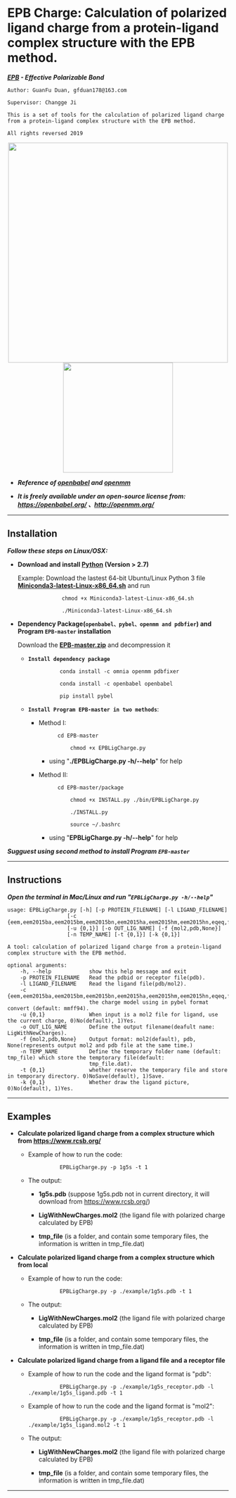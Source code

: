 EPB Charge: Calculation of polarized ligand charge from a protein-ligand complex structure with the EPB method.
================================================================================================================

***[EPB](https://pubs.acs.org/doi/pdf/10.1021/jp4080866) - Effective Polarizable Bond***

    Author: GuanFu Duan, gfduan178@163.com

    Supervisor: Changge Ji

    This is a set of tools for the calculation of polarized ligand charge from a protein-ligand complex structure with the EPB method.

    All rights reversed 2019

<div align="center">
    <img src="https://media.springernature.com/lw685/springer-static/image/art%3A10.1186%2F1758-2946-3-33/MediaObjects/13321_2011_Article_216_Figa_HTML.gif?as=webp" width="500" \><img src="https://avatars1.githubusercontent.com/u/52428936?s=400&v=4" width="250" \>
</div>  

* ***Reference of [openbabel](https://jcheminf.biomedcentral.com/track/pdf/10.1186/1758-2946-3-33) and [openmm](https://journals.plos.org/ploscompbiol/article/file?id=10.1371/journal.pcbi.1005659&type=printable)***  

* ***It is freely available under an open-source license from: https://openbabel.org/ 、http://openmm.org/***  

----------------------------------------------------------------------------------------

Installation
------------
***Follow these steps on Linux/OSX:***  
* **Download and install [Python](https://conda.io/miniconda.html) (Version > 2.7)**  

    Example: Download the lastest 64-bit Ubuntu/Linux Python 3 file **[Miniconda3-latest-Linux-x86_64.sh](https://repo.anaconda.com/miniconda/Miniconda3-latest-Linux-x86_64.sh)** and run
        
                    chmod +x Miniconda3-latest-Linux-x86_64.sh
    
                    ./Miniconda3-latest-Linux-x86_64.sh

* **Dependency Package(```openbabel、pybel、openmm and pdbfier```) and Program ```EPB-master``` installation**  
    
    Download the **[EPB-master.zip](https://codeload.github.com/Xundrug/EPB/zip/master)** and decompression it  
    
    * **```Install dependency package```** 
        
                    conda install -c omnia openmm pdbfixer
            
                    conda install -c openbabel openbabel
            
                    pip install pybel

    * **```Install Program EPB-master in two methods```**:
    
        * Method I:
        
                    cd EPB-master
            
                        chmod +x EPBLigCharge.py
                
            * using "**./EPBLigCharge.py -h/--help**" for help
        
        * Method II:
        
                    cd EPB-master/package
            
                        chmod +x INSTALL.py ./bin/EPBLigCharge.py  
            
                        ./INSTALL.py  
            
                        source ~/.bashrc    
            
            * using "**EPBLigCharge.py -h/--help**" for help 
       
***Sugguest using second method to install Program ```EPB-master```***

------------------------------------------------------

Instructions
------------

***Open the terminal in Mac/Linux and run "```EPBLigCharge.py -h/--help```"***

    usage: EPBLigCharge.py [-h] [-p PROTEIN_FILENAME] [-l LIGAND_FILENAME]
                       [-c {eem,eem2015ba,eem2015bm,eem2015bn,eem2015ha,eem2015hm,eem2015hn,eqeq,fromfile,gasteiger,mmff94...}]
                       [-u {0,1}] [-o OUT_LIG_NAME] [-f {mol2,pdb,None}]
                       [-n TEMP_NAME] [-t {0,1}] [-k {0,1}]

    A tool: calculation of polarized ligand charge from a protein-ligand complex structure with the EPB method.

    optional arguments:
        -h, --help            show this help message and exit
        -p PROTEIN_FILENAME   Read the pdbid or receptor file(pdb).
        -l LIGAND_FILENAME    Read the ligand file(pdb/mol2).
        -c {eem,eem2015ba,eem2015bm,eem2015bn,eem2015ha,eem2015hm,eem2015hn,eqeq,fromfile,gasteiger,mmff94,none,qeq,qtpie}
                              the charge model using in pybel format convert (default: mmff94).
        -u {0,1}              When input is a mol2 file for ligand, use the current charge, 0)No(default), 1)Yes.
        -o OUT_LIG_NAME       Define the output filename(deafult name: LigWithNewCharges).
        -f {mol2,pdb,None}    Output format: mol2(default), pdb, None(represents output mol2 and pdb file at the same time.)
        -n TEMP_NAME          Define the temporary folder name (default: tmp_file) which store the temptorary file(default:
                              tmp_file.dat).
        -t {0,1}              whether reserve the temporary file and store in temporary directory. 0)NoSave(default), 1)Save.
        -k {0,1}              Whether draw the ligand picture, 0)No(default), 1)Yes.

-----------------------------------------------------------------------------------------------------------------------------

Examples
--------

* **Calculate polarized ligand charge from a complex structure which from https://www.rcsb.org/**
    
    * Example of how to run the code:
    
                    EPBLigCharge.py -p 1g5s -t 1

    * The output: 
    
        * **1g5s.pdb** (suppose 1g5s.pdb not in current directory, it will download from https://www.rcsb.org/)  
        
        * **LigWithNewCharges.mol2** (the ligand file with polarized charge calculated by EPB)  

        * **tmp_file** (is a folder, and contain some temporary files, the information is written in tmp_file.dat)  

* **Calculate polarized ligand charge from a complex structure which from local**
    
    * Example of how to run the code:
    
                    EPBLigCharge.py -p ./example/1g5s.pdb -t 1

    * The output: 
        
        * **LigWithNewCharges.mol2** (the ligand file with polarized charge calculated by EPB)  

        * **tmp_file** (is a folder, and contain some temporary files, the information is written in tmp_file.dat)

* **Calculate polarized ligand charge from a ligand file and a receptor file**

    * Example of how to run the code and the ligand format is "pdb":
            
                    EPBLigCharge.py -p ./example/1g5s_receptor.pdb -l ./example/1g5s_ligand.pdb -t 1
    
    * Example of how to run the code and the ligand format is "mol2":
           
                    EPBLigCharge.py -p ./example/1g5s_receptor.pdb -l ./example/1g5s_ligand.mol2 -t 1
       
    * The output: 
    
        * **LigWithNewCharges.mol2** (the ligand file with polarized charge calculated by EPB)
        
        * **tmp_file** (is a folder, and contain some temporary files, the information is written in tmp_file.dat)

-----------------------------------------------------------------------------------------------------------------------------
